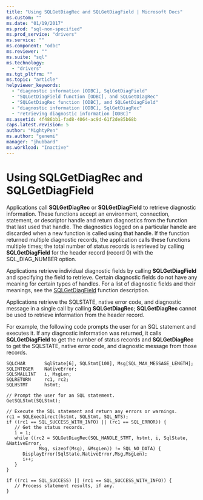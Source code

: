 ```yaml
---
title: "Using SQLGetDiagRec and SQLGetDiagField | Microsoft Docs"
ms.custom: ""
ms.date: "01/19/2017"
ms.prod: "sql-non-specified"
ms.prod_service: "drivers"
ms.service: ""
ms.component: "odbc"
ms.reviewer: ""
ms.suite: "sql"
ms.technology: 
  - "drivers"
ms.tgt_pltfrm: ""
ms.topic: "article"
helpviewer_keywords: 
  - "diagnostic information [ODBC], SqlGetDiagField"
  - "SQLGetDiagField function [ODBC], and SQLGetDiagRec"
  - "SQLGetDiagRec function [ODBC], and SQLGetDiagField"
  - "diagnostic information [ODBC], SqlGetDiagRec"
  - "retrieving diagnostic information [ODBC]"
ms.assetid: 4f486bb1-fad8-4064-ac9d-61f2de85b68b
caps.latest.revision: 5
author: "MightyPen"
ms.author: "genemi"
manager: "jhubbard"
ms.workload: "Inactive"
---
```

# Using SQLGetDiagRec and SQLGetDiagField
Applications call **SQLGetDiagRec** or **SQLGetDiagField** to retrieve diagnostic information. These functions accept an environment, connection, statement, or descriptor handle and return diagnostics from the function that last used that handle. The diagnostics logged on a particular handle are discarded when a new function is called using that handle. If the function returned multiple diagnostic records, the application calls these functions multiple times; the total number of status records is retrieved by calling **SQLGetDiagField** for the header record (record 0) with the SQL_DIAG_NUMBER option.  
  
 Applications retrieve individual diagnostic fields by calling **SQLGetDiagField** and specifying the field to retrieve. Certain diagnostic fields do not have any meaning for certain types of handles. For a list of diagnostic fields and their meanings, see the [SQLGetDiagField](../../../odbc/reference/syntax/sqlgetdiagfield-function.md) function description.  
  
 Applications retrieve the SQLSTATE, native error code, and diagnostic message in a single call by calling **SQLGetDiagRec**; **SQLGetDiagRec** cannot be used to retrieve information from the header record.  
  
 For example, the following code prompts the user for an SQL statement and executes it. If any diagnostic information was returned, it calls **SQLGetDiagField** to get the number of status records and **SQLGetDiagRec** to get the SQLSTATE, native error code, and diagnostic message from those records.  
  
```  
SQLCHAR       SqlState[6], SQLStmt[100], Msg[SQL_MAX_MESSAGE_LENGTH];  
SQLINTEGER    NativeError;  
SQLSMALLINT   i, MsgLen;  
SQLRETURN     rc1, rc2;  
SQLHSTMT      hstmt;  
  
// Prompt the user for an SQL statement.  
GetSQLStmt(SQLStmt);  
  
// Execute the SQL statement and return any errors or warnings.  
rc1 = SQLExecDirect(hstmt, SQLStmt, SQL_NTS);  
if ((rc1 == SQL_SUCCESS_WITH_INFO) || (rc1 == SQL_ERROR)) {  
   // Get the status records.  
   i = 1;  
   while ((rc2 = SQLGetDiagRec(SQL_HANDLE_STMT, hstmt, i, SqlState, &NativeError,  
            Msg, sizeof(Msg), &MsgLen)) != SQL_NO_DATA) {  
      DisplayError(SqlState,NativeError,Msg,MsgLen);  
      i++;  
   }  
}  
  
if ((rc1 == SQL_SUCCESS) || (rc1 == SQL_SUCCESS_WITH_INFO)) {  
   // Process statement results, if any.  
}  
```
